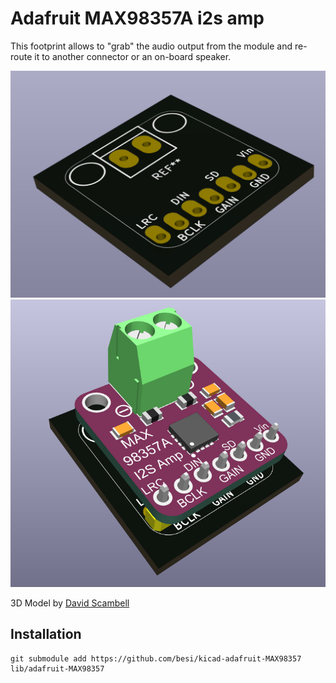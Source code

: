 Adafruit MAX98357A i2s amp
==========================

This footprint allows to "grab" the audio output from the module and re-route it to another connector or an on-board speaker.

![](screenshot.png)
![](screenshot-3d.png)

3D Model by [David Scambell](https://grabcad.com/library/max98357a-3w-i2s-amplifier-1)

## Installation

    git submodule add https://github.com/besi/kicad-adafruit-MAX98357 lib/adafruit-MAX98357

